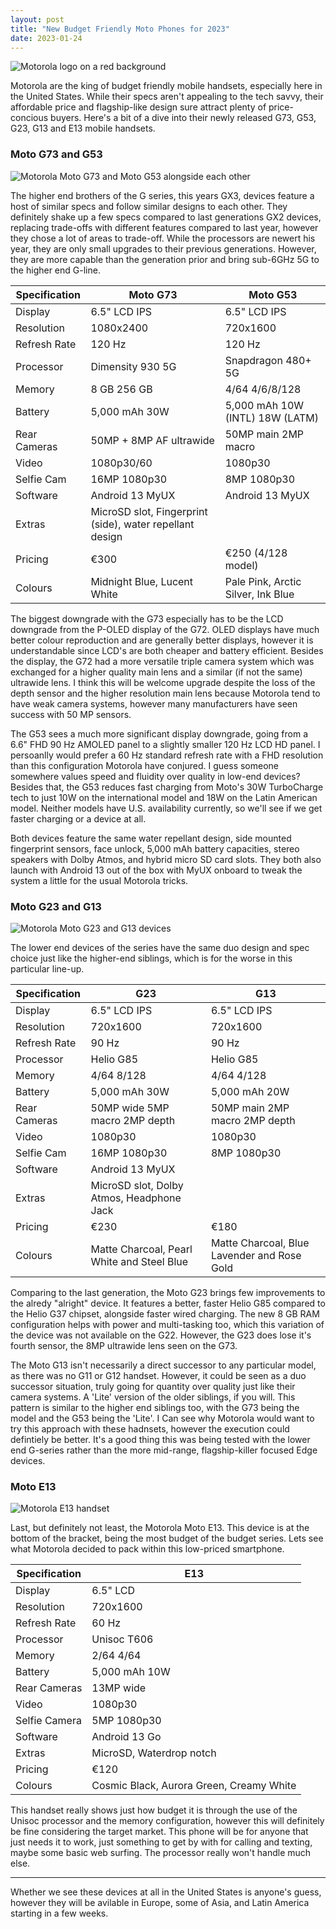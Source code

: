 ```yaml
---
layout: post
title: "New Budget Friendly Moto Phones for 2023"
date: 2023-01-24
---
```


![Motorola logo on a red background](/images/moto.jpg)

Motorola are the king of budget friendly mobile handsets, especially here in the United States. While their specs aren't appealing to the tech savvy, their affordable price and flagship-like design sure attract plenty of price-concious buyers. Here's a bit of a dive into their newly released G73, G53, G23, G13 and E13 mobile handsets.

### Moto G73 and G53

![Motorola Moto G73 and Moto G53 alongside each other](/images/moto-g53.jpg)

The higher end brothers of the G series, this years GX3, devices feature a host of similar specs and follow similar designs to each other. They definitely shake up a few specs compared to last generations GX2 devices, replacing trade-offs with different features compared to last year, however they chose a lot of areas to trade-off. While the processors are newert his year, they are only small upgrades to their previous generations. However, they are more capable than the generation prior and bring sub-6GHz 5G to the higher end G-line.

| Specification | Moto G73                    | Moto G53                           |
|---------------|-----------------------------|------------------------------------|
| Display       | 6.5" LCD IPS                | 6.5" LCD IPS                       |
| Resolution    | 1080x2400                   | 720x1600                           |
| Refresh Rate  | 120 Hz                      | 120 Hz                             |
| Processor     | Dimensity 930 5G            | Snapdragon 480+ 5G                 |
| Memory        | 8 GB  256 GB                | 4/64   4/6/8/128                   |
| Battery       | 5,000 mAh 30W               | 5,000 mAh 10W (INTL) 18W (LATM)    |
| Rear Cameras  | 50MP + 8MP AF ultrawide     | 50MP main 2MP macro                |
| Video         | 1080p30/60                  | 1080p30                            |
| Selfie Cam    | 16MP 1080p30                | 8MP 1080p30                        |
| Software      | Android 13 MyUX             | Android 13 MyUX                    |
| Extras        | MicroSD slot, Fingerprint (side), water repellant design        ||
| Pricing       | €300                        | €250 (4/128 model)                 |
| Colours       | Midnight Blue, Lucent White | Pale Pink, Arctic Silver, Ink Blue |

The biggest downgrade with the G73 especially has to be the LCD downgrade from the P-OLED display of the G72. OLED displays have much better colour reproduction and are generally better displays, however it is understandable since LCD's are both cheaper and battery efficient. Besides the display, the G72 had a more versatile triple camera system which was exchanged for a higher quality main lens and a similar (if not the same) ultrawide lens. I think this will be welcome upgrade despite the loss of the depth sensor and the higher resolution main lens because Motorola tend to have weak camera systems, however many manufacturers have seen success with 50 MP sensors.

The G53 sees a much more significant display downgrade, going from a 6.6" FHD 90 Hz AMOLED panel to a slightly smaller 120 Hz LCD HD panel. I persoanlly would prefer a 60 Hz standard refresh rate with a FHD resolution than this configuration Motorola have conjured. I guess someone somewhere values speed and fluidity over quality in low-end devices? Besides that, the G53 reduces fast charging from Moto's 30W TurboCharge tech to just 10W on the international model and 18W on the Latin American model. Neither models have U.S. availability currently, so we'll see if we get faster charging or a device at all.

Both devices feature the same water repellant design, side mounted fingerprint sensors, face unlock, 5,000 mAh battery capacities, stereo speakers with Dolby Atmos, and hybrid micro SD card slots. They both also launch with Android 13 out of the box with MyUX onboard to tweak the system a little for the usual Motorola tricks. 

### Moto G23 and G13

![Motorola Moto G23 and G13 devices](/images/moto-g23.jpg)

The lower end devices of the series have the same duo design and spec choice just like the higher-end siblings, which is for the worse in this particular line-up. 

| Specification | G23                                        | G13                                         |
|---------------|--------------------------------------------|---------------------------------------------|
| Display       | 6.5" LCD IPS                               | 6.5" LCD IPS                                |
| Resolution    | 720x1600                                   | 720x1600                                    |
| Refresh Rate  | 90 Hz                                      | 90 Hz                                       |
| Processor     | Helio G85                                  | Helio G85                                   |
| Memory        | 4/64  8/128                                | 4/64  4/128                                 |
| Battery       | 5,000 mAh 30W                              | 5,000 mAh 20W                               |
| Rear Cameras  | 50MP wide 5MP macro 2MP depth              | 50MP main 2MP macro 2MP depth               |
| Video         | 1080p30                                    | 1080p30                                     |
| Selfie Cam    | 16MP 1080p30                               | 8MP 1080p30                                 |
| Software      | Android 13 MyUX                                                                         ||
| Extras        | MicroSD slot, Dolby Atmos, Headphone Jack                                               ||
| Pricing       | €230                                       | €180                                        |
| Colours       | Matte Charcoal, Pearl White and Steel Blue | Matte Charcoal, Blue Lavender and Rose Gold |

Comparing to the last generation, the Moto G23 brings few improvements to the alredy "alright" device. It features a better, faster Helio G85 compared to the Helio G37 chipset, alongside faster wired charging. The new 8 GB RAM configuration helps with power and multi-tasking too, which this variation of the device was not available on the G22. However, the G23 does lose it's fourth sensor, the 8MP ultrawide lens seen on the G73. 

The Moto G13 isn't necessarily a direct successor to any particular model, as there was no G11 or G12 handset. However, it could be seen as a duo successor situation, truly going for quantity over quality just like their camera systems. A 'Lite' version of the older siblings, if you will. This pattern is similar to the higher end siblings too, with the G73 being the model and the G53 being the 'Lite'. I Can see why Motorola would want to try this approach with these hadnsets, however the execution could defintiely be better. It's a good thing this was being tested with the lower end G-series rather than the more mid-range, flagship-killer focused Edge devices.

### Moto E13

![Motorola E13 handset](/images/moto-e13.jpg)

Last, but definitely not least, the Motorola Moto E13. This device is at the bottom of the bracket, being the most budget of the budget series. Lets see what Motorola decided to pack within this low-priced smartphone. 

| Specification | E13                                      |
|---------------|------------------------------------------|
| Display       | 6.5" LCD                                 |
| Resolution    | 720x1600                                 |
| Refresh Rate  | 60 Hz                                    |
| Processor     | Unisoc T606                              |
| Memory        | 2/64  4/64                               |
| Battery       | 5,000 mAh 10W                            |
| Rear Cameras  | 13MP wide                                |
| Video         | 1080p30                                  |
| Selfie Camera | 5MP 1080p30                              |
| Software      | Android 13 Go                            |
| Extras        | MicroSD, Waterdrop notch                 |
| Pricing       | €120                                     |
| Colours       | Cosmic Black, Aurora Green, Creamy White |

This handset really shows just how budget it is through the use of the Unisoc processor and the memory configuration, however this will definitely be fine considering the target market. This phone will be for anyone that just needs it to work, just something to get by with for calling and texting, maybe some basic web surfing. The processor really won't handle much else.

----------------


Whether we see these devices at all in the United States is anyone's guess, however they will be avilable in Europe, some of Asia, and Latin America starting in a few weeks.
